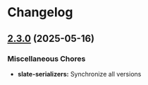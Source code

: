 # Changelog

## [2.3.0](https://github.com/thompsonsj/slate-serializers/compare/slate-serializers-v2.2.3...slate-serializers-v2.3.0) (2025-05-16)


### Miscellaneous Chores

* **slate-serializers:** Synchronize all versions
